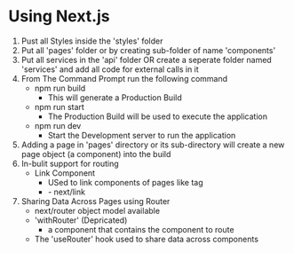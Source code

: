 # Using Next.js
1. Pust all Styles inside the 'styles' folder
2. Put all 'pages' folder or by creating sub-folder of name 'components'
3. Put all services in the 'api' folder OR create a seperate folder named 'services' and add all code for external calls in it
4. From The Command Prompt run the following command
     - npm run build
        - This will generate a Production Build
     - npm run start
        - The Production Build will be used to execute the application
     - npm run dev
        - Start the Development server to run the application
5. Adding a page in 'pages' directory or its sub-directory will create a new page object (a component) into the build     
6. In-bulit support for routing
    - Link Component
        - USed to link components of pages like <a> tag
        - <LInk>
            - next/link
7. Sharing Data Across Pages using Router
    - next/router object model available
    - 'withRouter' (Depricated)
        - a component that contains the component to route
    - The 'useRouter' hook used to share data across components                         